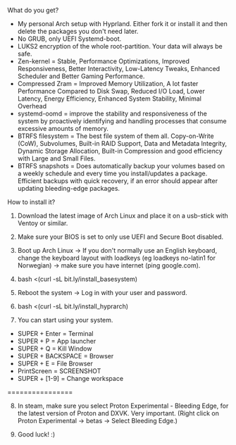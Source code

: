 What do you get?

- My personal Arch setup with Hyprland. Either fork it or install it and then delete the packages you don't need later.
- No GRUB, only UEFI Systemd-boot.
- LUKS2 encryption of the whole root-partition. Your data will always be safe.
- Zen-kernel = Stable, Performance Optimizations, Improved Responsiveness, Better Interactivity, Low-Latency Tweaks, Enhanced Scheduler and Better Gaming Performance.
- Compressed Zram = Improved Memory Utilization, A lot faster Performance Compared to Disk Swap, Reduced I/O Load, Lower Latency, Energy Efficiency, Enhanced System Stability, Minimal Overhead
- systemd-oomd = improve the stability and responsiveness of the system by proactively identifying and handling processes that consume excessive amounts of memory.
- BTRFS filesystem = The best file system of them all. Copy-on-Write (CoW), Subvolumes, Built-in RAID Support, Data and Metadata Integrity, Dynamic Storage Allocation, Built-in Compression and good efficiency with Large and Small Files.
- BTRFS snapshots = Does automatically backup your volumes based on a weekly schedule and every time you install/updates a package. Efficient backups with quick recovery, if an error should appear after updating bleeding-edge packages.

How to install it?

1. Download the latest image of Arch Linux and place it on a usb-stick with Ventoy or similar.

2. Make sure your BIOS is set to only use UEFI and Secure Boot disabled.

3. Boot up Arch Linux -> If you don't normally use an English keyboard, change the keyboard layout with loadkeys (eg loadkeys no-latin1 for Norwegian) -> make sure you have internet (ping google.com).

4. bash <(curl -sL bit.ly/install_basesystem)

5. Reboot the system -> Log in with your user and password.

6. bash <(curl -sL bit.ly/install_hyprarch)

7. You can start using your system.

- SUPER + Enter = Terminal 
- SUPER + P = App launcher 
- SUPER + Q = Kill Window
- SUPER + BACKSPACE = Browser 
- SUPER + E = File Browser 
- PrintScreen = SCREENSHOT 
- SUPER + [1-9] = Change workspace

================

8. In steam, make sure you select Proton Experimental - Bleeding Edge, for the latest version of Proton and DXVK. Very important. (Right click on Proton Experimental -> betas -> Select Bleeding Edge.)

9. Good luck! :)
